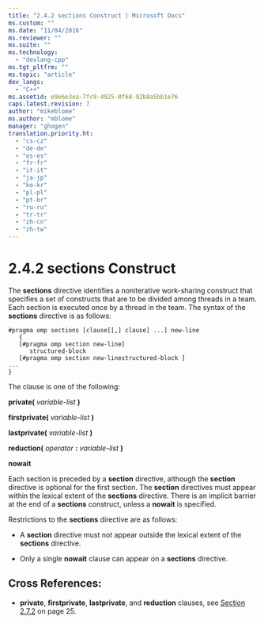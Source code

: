 ```yaml
---
title: "2.4.2 sections Construct | Microsoft Docs"
ms.custom: ""
ms.date: "11/04/2016"
ms.reviewer: ""
ms.suite: ""
ms.technology: 
  - "devlang-cpp"
ms.tgt_pltfrm: ""
ms.topic: "article"
dev_langs: 
  - "C++"
ms.assetid: e9e6e3ea-7fc9-4925-8f68-92b8a5bb1e76
caps.latest.revision: 7
author: "mikeblome"
ms.author: "mblome"
manager: "ghogen"
translation.priority.ht: 
  - "cs-cz"
  - "de-de"
  - "es-es"
  - "fr-fr"
  - "it-it"
  - "ja-jp"
  - "ko-kr"
  - "pl-pl"
  - "pt-br"
  - "ru-ru"
  - "tr-tr"
  - "zh-cn"
  - "zh-tw"
---
```

# 2.4.2 sections Construct
The **sections** directive identifies a noniterative work-sharing construct that specifies a set of constructs that are to be divided among threads in a team. Each section is executed once by a thread in the team. The syntax of the **sections** directive is as follows:  
  
```  
#pragma omp sections [clause[[,] clause] ...] new-line  
   {  
   [#pragma omp section new-line]  
      structured-block  
   [#pragma omp section new-linestructured-block ]  
...  
}  
```  
  
 The clause is one of the following:  
  
 **private(** *variable-list* **)**  
  
 **firstprivate(** *variable-list* **)**  
  
 **lastprivate(** *variable-list* **)**  
  
 **reduction(** *operator* **:**  *variable-list* **)**  
  
 **nowait**  
  
 Each section is preceded by a **section** directive, although the **section** directive is optional for the first section. The **section** directives must appear within the lexical extent of the **sections** directive. There is an implicit barrier at the end of a **sections** construct, unless a **nowait** is specified.  
  
 Restrictions to the **sections** directive are as follows:  
  
-   A **section** directive must not appear outside the lexical extent of the **sections** directive.  
  
-   Only a single **nowait** clause can appear on a **sections** directive.  
  
## Cross References:  
  
-   **private**, **firstprivate**, **lastprivate**, and **reduction** clauses, see [Section 2.7.2](../../parallel/openmp/2-7-2-data-sharing-attribute-clauses.md) on page 25.